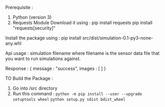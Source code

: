 Prerequisite :
1. Python (version 3)
2. Requests Module
	Download it using :
    	pip install requests
	pip install "requests[security]"

Install the package using :
pip install src/dist/simulation-0.1-py3-none-any.whl

Api usage :
simulation filename
where filename is the sensor data file that you want to run simulations against.

Response :
{
	message : "success",
	images : [
	]
}

TO Build the Package :
1. Go into /src directory
2. Run this command :
   ```python -m pip install --user --upgrade setuptools wheel```
   ```python setup.py sdist bdist_wheel```
